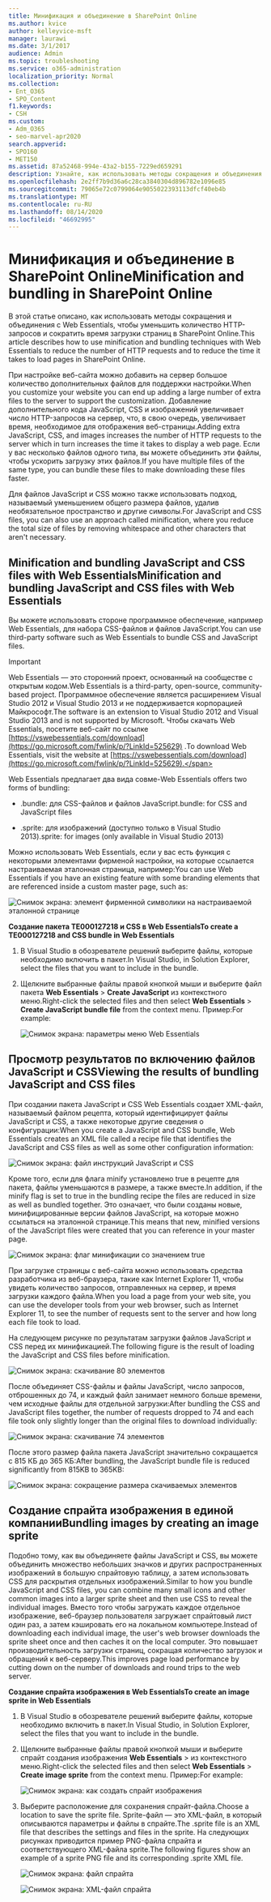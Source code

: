 ```yaml
---
title: Минификация и объединение в SharePoint Online
ms.author: kvice
author: kelleyvice-msft
manager: laurawi
ms.date: 3/1/2017
audience: Admin
ms.topic: troubleshooting
ms.service: o365-administration
localization_priority: Normal
ms.collection:
- Ent_O365
- SPO_Content
f1.keywords:
- CSH
ms.custom:
- Adm_O365
- seo-marvel-apr2020
search.appverid:
- SPO160
- MET150
ms.assetid: 87a52468-994e-43a2-b155-7229ed659291
description: Узнайте, как использовать методы сокращения и объединения с Web Essentials для сокращения HTTP-запросов и времени, необходимого для загрузки страниц в SharePoint Online.
ms.openlocfilehash: 2e2ff7b9d36a6c28ca3840304d896782e1096e85
ms.sourcegitcommit: 79065e72c0799064e9055022393113dfcf40eb4b
ms.translationtype: MT
ms.contentlocale: ru-RU
ms.lasthandoff: 08/14/2020
ms.locfileid: "46692995"
---
```

# <a name="minification-and-bundling-in-sharepoint-online"></a><span data-ttu-id="08c0f-103">Минификация и объединение в SharePoint Online</span><span class="sxs-lookup"><span data-stu-id="08c0f-103">Minification and bundling in SharePoint Online</span></span>

<span data-ttu-id="08c0f-104">В этой статье описано, как использовать методы сокращения и объединения с Web Essentials, чтобы уменьшить количество HTTP-запросов и сократить время загрузки страниц в SharePoint Online.</span><span class="sxs-lookup"><span data-stu-id="08c0f-104">This article describes how to use minification and bundling techniques with Web Essentials to reduce the number of HTTP requests and to reduce the time it takes to load pages in SharePoint Online.</span></span>
  
<span data-ttu-id="08c0f-105">При настройке веб-сайта можно добавить на сервер большое количество дополнительных файлов для поддержки настройки.</span><span class="sxs-lookup"><span data-stu-id="08c0f-105">When you customize your website you can end up adding a large number of extra files to the server to support the customization.</span></span> <span data-ttu-id="08c0f-106">Добавление дополнительного кода JavaScript, CSS и изображений увеличивает число HTTP-запросов на сервер, что, в свою очередь, увеличивает время, необходимое для отображения веб-страницы.</span><span class="sxs-lookup"><span data-stu-id="08c0f-106">Adding extra JavaScript, CSS, and images increases the number of HTTP requests to the server which in turn increases the time it takes to display a web page.</span></span> <span data-ttu-id="08c0f-107">Если у вас несколько файлов одного типа, вы можете объединить эти файлы, чтобы ускорить загрузку этих файлов.</span><span class="sxs-lookup"><span data-stu-id="08c0f-107">If you have multiple files of the same type, you can bundle these files to make downloading these files faster.</span></span>
  
<span data-ttu-id="08c0f-108">Для файлов JavaScript и CSS можно также использовать подход, называемый уменьшением общего размера файлов, удалив необязательное пространство и другие символы.</span><span class="sxs-lookup"><span data-stu-id="08c0f-108">For JavaScript and CSS files, you can also use an approach called minification, where you reduce the total size of files by removing whitespace and other characters that aren't necessary.</span></span>
  
## <a name="minification-and-bundling-javascript-and-css-files-with-web-essentials"></a><span data-ttu-id="08c0f-109">Minification and bundling JavaScript and CSS files with Web Essentials</span><span class="sxs-lookup"><span data-stu-id="08c0f-109">Minification and bundling JavaScript and CSS files with Web Essentials</span></span>

<span data-ttu-id="08c0f-110">Вы можете использовать стороне программное обеспечение, например Web Essentials, для набора CSS-файлов и файлов JavaScript.</span><span class="sxs-lookup"><span data-stu-id="08c0f-110">You can use third-party software such as Web Essentials to bundle CSS and JavaScript files.</span></span>
  
> [!IMPORTANT]
> <span data-ttu-id="08c0f-111">Web Essentials — это сторонний проект, основанный на сообществе с открытым кодом.</span><span class="sxs-lookup"><span data-stu-id="08c0f-111">Web Essentials is a third-party, open-source, community-based project.</span></span> <span data-ttu-id="08c0f-112">Программное обеспечение является расширением Visual Studio 2012 и Visual Studio 2013 и не поддерживается корпорацией Майкрософт.</span><span class="sxs-lookup"><span data-stu-id="08c0f-112">The software is an extension to Visual Studio 2012 and Visual Studio 2013 and is not supported by Microsoft.</span></span> <span data-ttu-id="08c0f-113">Чтобы скачать Web Essentials, посетите веб-сайт по ссылке [https://vswebessentials.com/download](https://go.microsoft.com/fwlink/p/?LinkId=525629) .</span><span class="sxs-lookup"><span data-stu-id="08c0f-113">To download Web Essentials, visit the website at [https://vswebessentials.com/download](https://go.microsoft.com/fwlink/p/?LinkId=525629).</span></span> 
  
<span data-ttu-id="08c0f-114">Web Essentials предлагает два вида совме-</span><span class="sxs-lookup"><span data-stu-id="08c0f-114">Web Essentials offers two forms of bundling:</span></span>
  
- <span data-ttu-id="08c0f-115">.bundle: для CSS-файлов и файлов JavaScript</span><span class="sxs-lookup"><span data-stu-id="08c0f-115">.bundle: for CSS and JavaScript files</span></span>
    
- <span data-ttu-id="08c0f-116">.sprite: для изображений (доступно только в Visual Studio 2013)</span><span class="sxs-lookup"><span data-stu-id="08c0f-116">.sprite: for images (only available in Visual Studio 2013)</span></span>
    
<span data-ttu-id="08c0f-117">Можно использовать Web Essentials, если у вас есть функция с некоторыми элементами фирменой настройки, на которые ссылается настраиваемая эталонная страница, например:</span><span class="sxs-lookup"><span data-stu-id="08c0f-117">You can use Web Essentials if you have an existing feature with some branding elements that are referenced inside a custom master page, such as:</span></span>
  
![Снимок экрана: элемент фирменной символики на настраиваемой эталонной странице](../media/3a6eba36-973d-482b-8556-a9394b8ba19f.png)
  
 <span data-ttu-id="08c0f-119">**Создание пакета TE000127218 и CSS в Web Essentials**</span><span class="sxs-lookup"><span data-stu-id="08c0f-119">**To create a TE000127218 and CSS bundle in Web Essentials**</span></span>
  
1. <span data-ttu-id="08c0f-120">В Visual Studio в обозревателе решений выберите файлы, которые необходимо включить в пакет.</span><span class="sxs-lookup"><span data-stu-id="08c0f-120">In Visual Studio, in Solution Explorer, select the files that you want to include in the bundle.</span></span>
    
2. <span data-ttu-id="08c0f-121">Щелкните выбранные файлы правой кнопкой мыши и выберите файл пакета **Web Essentials** \> **Create JavaScript** из контекстного меню.</span><span class="sxs-lookup"><span data-stu-id="08c0f-121">Right-click the selected files and then select **Web Essentials** \> **Create JavaScript bundle file** from the context menu.</span></span> <span data-ttu-id="08c0f-122">Пример:</span><span class="sxs-lookup"><span data-stu-id="08c0f-122">For example:</span></span> 
    
    ![Снимок экрана: параметры меню Web Essentials](../media/41aac84c-4538-4f78-b454-46e651f868a3.png)
  
## <a name="viewing-the-results-of-bundling-javascript-and-css-files"></a><span data-ttu-id="08c0f-124">Просмотр результатов по включению файлов JavaScript и CSS</span><span class="sxs-lookup"><span data-stu-id="08c0f-124">Viewing the results of bundling JavaScript and CSS files</span></span>

<span data-ttu-id="08c0f-125">При создании пакета JavaScript и CSS Web Essentials создает XML-файл, называемый файлом рецепта, который идентифицирует файлы JavaScript и CSS, а также некоторые другие сведения о конфигурации:</span><span class="sxs-lookup"><span data-stu-id="08c0f-125">When you create a JavaScript and CSS bundle, Web Essentials creates an XML file called a recipe file that identifies the JavaScript and CSS files as well as some other configuration information:</span></span> 
  
![Снимок экрана: файл инструкций JavaScript и CSS](../media/7ba891f8-52d8-467b-a0f6-b062dd1137a4.png)
  
<span data-ttu-id="08c0f-127">Кроме того, если для флага minify установлено true в рецепте для пакета, файлы уменьшаются в размере, а также вместе.</span><span class="sxs-lookup"><span data-stu-id="08c0f-127">In addition, if the minify flag is set to true in the bundling recipe the files are reduced in size as well as bundled together.</span></span> <span data-ttu-id="08c0f-128">Это означает, что были созданы новые, минифицированные версии файлов JavaScript, на которые можно ссылаться на эталонной странице.</span><span class="sxs-lookup"><span data-stu-id="08c0f-128">This means that new, minified versions of the JavaScript files were created that you can reference in your master page.</span></span>
  
![Снимок экрана: флаг минификации со значением true](../media/50523af2-6412-4117-ac3d-5bd26f6d562e.png)
  
<span data-ttu-id="08c0f-130">При загрузке страницы с веб-сайта можно использовать средства разработчика из веб-браузера, такие как Internet Explorer 11, чтобы увидеть количество запросов, отправленных на сервер, и время загрузки каждого файла.</span><span class="sxs-lookup"><span data-stu-id="08c0f-130">When you load a page from your web site, you can use the developer tools from your web browser, such as Internet Explorer 11, to see the number of requests sent to the server and how long each file took to load.</span></span>
  
<span data-ttu-id="08c0f-131">На следующем рисунке по результатам загрузки файлов JavaScript и CSS перед их минификацией.</span><span class="sxs-lookup"><span data-stu-id="08c0f-131">The following figure is the result of loading the JavaScript and CSS files before minification.</span></span>
  
![Снимок экрана: скачивание 80 элементов](../media/e2df3912-1923-46e6-8cf2-3015a31554e1.png)
  
<span data-ttu-id="08c0f-133">После объединяет CSS-файлы и файлы JavaScript, число запросов, отброшенных до 74, и каждый файл занимает немного больше времени, чем исходные файлы для отдельной загрузки:</span><span class="sxs-lookup"><span data-stu-id="08c0f-133">After bundling the CSS and JavaScript files together, the number of requests dropped to 74 and each file took only slightly longer than the original files to download individually:</span></span>
  
![Снимок экрана: скачивание 74 элементов](../media/686c4387-70e8-4a74-9d45-059f33a91184.png)
  
<span data-ttu-id="08c0f-135">После этого размер файла пакета JavaScript значительно сокращается с 815 КБ до 365 КБ:</span><span class="sxs-lookup"><span data-stu-id="08c0f-135">After bundling, the JavaScript bundle file is reduced significantly from 815KB to 365KB:</span></span>
  
![Снимок экрана: сокращение размера скачиваемых элементов](../media/5e7dbd98-faff-4f68-b320-108fb252e395.png)
  
## <a name="bundling-images-by-creating-an-image-sprite"></a><span data-ttu-id="08c0f-137">Создание спрайта изображения в единой компании</span><span class="sxs-lookup"><span data-stu-id="08c0f-137">Bundling images by creating an image sprite</span></span>

<span data-ttu-id="08c0f-138">Подобно тому, как вы объединяете файлы JavaScript и CSS, вы можете объединить множество небольших значков и других распространенных изображений в большую спрайтовую таблицу, а затем использовать CSS для раскрытия отдельных изображений.</span><span class="sxs-lookup"><span data-stu-id="08c0f-138">Similar to how you bundle JavaScript and CSS files, you can combine many small icons and other common images into a larger sprite sheet and then use CSS to reveal the individual images.</span></span> <span data-ttu-id="08c0f-139">Вместо того чтобы загружать каждое отдельное изображение, веб-браузер пользователя загружает спрайтовый лист один раз, а затем кэшировать его на локальном компьютере.</span><span class="sxs-lookup"><span data-stu-id="08c0f-139">Instead of downloading each individual image, the user's web browser downloads the sprite sheet once and then caches it on the local computer.</span></span> <span data-ttu-id="08c0f-140">Это повышает производительность загрузки страниц, сокращая количество загрузок и обращений к веб-серверу.</span><span class="sxs-lookup"><span data-stu-id="08c0f-140">This improves page load performance by cutting down on the number of downloads and round trips to the web server.</span></span>
  
 <span data-ttu-id="08c0f-141">**Создание спрайта изображения в Web Essentials**</span><span class="sxs-lookup"><span data-stu-id="08c0f-141">**To create an image sprite in Web Essentials**</span></span>
  
1. <span data-ttu-id="08c0f-142">В Visual Studio в обозревателе решений выберите файлы, которые необходимо включить в пакет.</span><span class="sxs-lookup"><span data-stu-id="08c0f-142">In Visual Studio, in Solution Explorer, select the files that you want to include in the bundle.</span></span>
    
2. <span data-ttu-id="08c0f-143">Щелкните выбранные файлы правой кнопкой мыши и выберите спрайт создания изображения **Web Essentials** \>  из контекстного меню.</span><span class="sxs-lookup"><span data-stu-id="08c0f-143">Right-click the selected files and then select **Web Essentials** \> **Create image sprite** from the context menu.</span></span> <span data-ttu-id="08c0f-144">Пример:</span><span class="sxs-lookup"><span data-stu-id="08c0f-144">For example:</span></span> 
    
    ![Снимок экрана: как создать спрайт изображения](../media/de0fe741-4ef7-4e3b-bafa-ef9f4822dac6.png)
  
3. <span data-ttu-id="08c0f-146">Выберите расположение для сохранения спрайт-файла.</span><span class="sxs-lookup"><span data-stu-id="08c0f-146">Choose a location to save the sprite file.</span></span> <span data-ttu-id="08c0f-147">Sprite-файл — это XML-файл, в который описываются параметры и файлы в спрайте.</span><span class="sxs-lookup"><span data-stu-id="08c0f-147">The .sprite file is an XML file that describes the settings and files in the sprite.</span></span> <span data-ttu-id="08c0f-148">На следующих рисунках приводится пример PNG-файла спрайта и соответствующего XML-файла sprite.</span><span class="sxs-lookup"><span data-stu-id="08c0f-148">The following figures show an example of a sprite PNG file and its corresponding .sprite XML file.</span></span>
    
    ![Снимок экрана: файл спрайта](../media/0876bb2a-d1b9-4169-8e95-9c290d628d90.png)
  
    ![Снимок экрана: XML-файл спрайта](../media/d1f94776-280d-4d56-abb5-384f145d9989.png)
  

